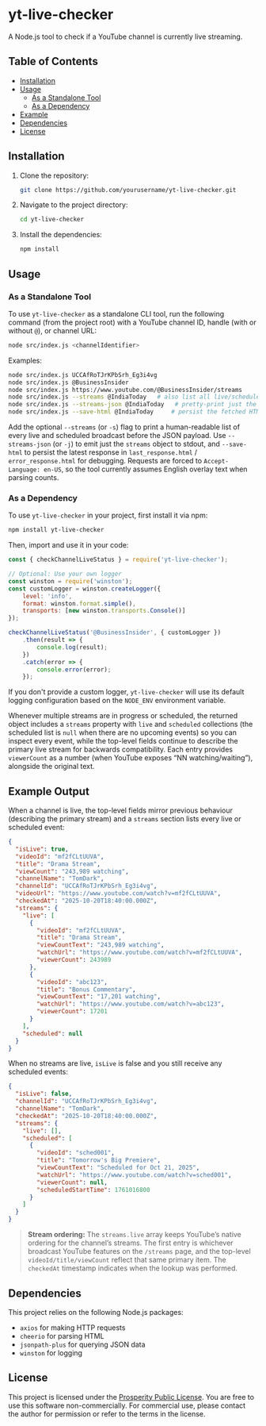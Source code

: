 
# yt-live-checker

A Node.js tool to check if a YouTube channel is currently live streaming.

## Table of Contents
- [Installation](#installation)
- [Usage](#usage)
   - [As a Standalone Tool](#as-a-standalone-tool)
   - [As a Dependency](#as-a-dependency)
- [Example](#example)
- [Dependencies](#dependencies)
- [License](#license)

## Installation

1. Clone the repository:
   ```bash
   git clone https://github.com/yourusername/yt-live-checker.git
   ```

2. Navigate to the project directory:
   ```bash
   cd yt-live-checker
   ```

3. Install the dependencies:
   ```bash
   npm install
   ```

## Usage

### As a Standalone Tool

To use `yt-live-checker` as a standalone CLI tool, run the following command (from the project root) with a YouTube channel ID, handle (with or without `@`), or channel URL:

```bash
node src/index.js <channelIdentifier>
```

Examples:
```bash
node src/index.js UCCAfRoTJrKPbSrh_Eg3i4vg
node src/index.js @BusinessInsider
node src/index.js https://www.youtube.com/@BusinessInsider/streams
node src/index.js --streams @IndiaToday   # also list all live/scheduled streams in the console output
node src/index.js --streams-json @IndiaToday   # pretty-print just the streams object
node src/index.js --save-html @IndiaToday     # persist the fetched HTML response for debugging
```

Add the optional `--streams` (or `-s`) flag to print a human-readable list of every live and scheduled broadcast before the JSON payload. Use `--streams-json` (or `-j`) to emit just the `streams` object to stdout, and `--save-html` to persist the latest response in `last_response.html` / `error_response.html` for debugging. Requests are forced to `Accept-Language: en-US`, so the tool currently assumes English overlay text when parsing counts.

### As a Dependency

To use `yt-live-checker` in your project, first install it via npm:

```bash
npm install yt-live-checker
```

Then, import and use it in your code:

```javascript
const { checkChannelLiveStatus } = require('yt-live-checker');

// Optional: Use your own logger
const winston = require('winston');
const customLogger = winston.createLogger({
    level: 'info',
    format: winston.format.simple(),
    transports: [new winston.transports.Console()]
});

checkChannelLiveStatus('@BusinessInsider', { customLogger })
    .then(result => {
        console.log(result);
    })
    .catch(error => {
        console.error(error);
    });
```

If you don't provide a custom logger, `yt-live-checker` will use its default logging configuration based on the `NODE_ENV` environment variable.

Whenever multiple streams are in progress or scheduled, the returned object includes a `streams` property with `live` and `scheduled` collections (the scheduled list is `null` when there are no upcoming events) so you can inspect every event, while the top-level fields continue to describe the primary live stream for backwards compatibility. Each entry provides `viewerCount` as a number (when YouTube exposes “NN watching/waiting”), alongside the original text.

## Example Output

When a channel is live, the top-level fields mirror previous behaviour (describing the primary stream) and a `streams` section lists every live or scheduled event:

```json
{
  "isLive": true,
  "videoId": "mf2fCLtUUVA",
  "title": "Drama Stream",
  "viewCount": "243,989 watching",
  "channelName": "TomDark",
  "channelId": "UCCAfRoTJrKPbSrh_Eg3i4vg",
  "videoUrl": "https://www.youtube.com/watch?v=mf2fCLtUUVA",
  "checkedAt": "2025-10-20T18:40:00.000Z",
  "streams": {
    "live": [
      {
        "videoId": "mf2fCLtUUVA",
        "title": "Drama Stream",
        "viewCountText": "243,989 watching",
        "watchUrl": "https://www.youtube.com/watch?v=mf2fCLtUUVA",
        "viewerCount": 243989
      },
      {
        "videoId": "abc123",
        "title": "Bonus Commentary",
        "viewCountText": "17,201 watching",
        "watchUrl": "https://www.youtube.com/watch?v=abc123",
        "viewerCount": 17201
      }
    ],
    "scheduled": null
  }
}
```

When no streams are live, `isLive` is false and you still receive any scheduled events:

```json
{
  "isLive": false,
  "channelId": "UCCAfRoTJrKPbSrh_Eg3i4vg",
  "channelName": "TomDark",
  "checkedAt": "2025-10-20T18:40:00.000Z",
  "streams": {
    "live": [],
    "scheduled": [
      {
        "videoId": "sched001",
        "title": "Tomorrow's Big Premiere",
        "viewCountText": "Scheduled for Oct 21, 2025",
        "watchUrl": "https://www.youtube.com/watch?v=sched001",
        "viewerCount": null,
        "scheduledStartTime": 1761016800
      }
    ]
  }
}
```

> **Stream ordering:** The `streams.live` array keeps YouTube’s native ordering for the channel’s streams. The first entry is whichever broadcast YouTube features on the `/streams` page, and the top-level `videoId/title/viewCount` reflect that same primary item. The `checkedAt` timestamp indicates when the lookup was performed.

## Dependencies

This project relies on the following Node.js packages:
- `axios` for making HTTP requests
- `cheerio` for parsing HTML
- `jsonpath-plus` for querying JSON data
- `winston` for logging

## License

This project is licensed under the [Prosperity Public License](./LICENSE). You are free to use this software non-commercially. For commercial use, please contact the author for permission or refer to the terms in the license.
